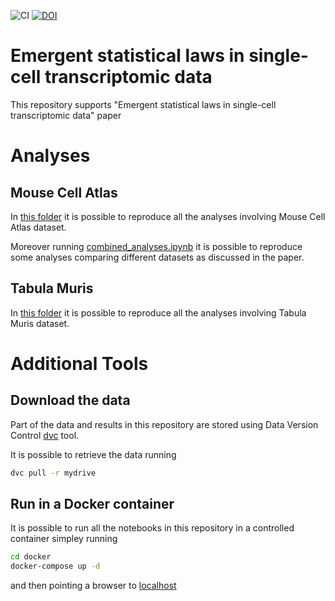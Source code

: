 ![CI](https://github.com/SilviaLazzardi/The_single_cell_transcriptome_as_a_component_system/workflows/CI/badge.svg) [![DOI](https://zenodo.org/badge/DOI/10.TBA/TBA.svg)](https://doi.org/TBA)

# Emergent statistical laws in single-cell transcriptomic data

This repository supports "Emergent statistical laws in single-cell transcriptomic data" paper

# Analyses

## Mouse Cell Atlas

In [this folder](MouseCellAtlas) it is possible to reproduce all the analyses involving Mouse Cell Atlas dataset.

Moreover running [combined_analyses.ipynb](MouseCellAtlas/combined_analyses.ipynb) it is possible to reproduce some analyses comparing different datasets as discussed in the paper.

## Tabula Muris


In [this folder](TabulaMuris) it is possible to reproduce all the analyses involving Tabula Muris dataset.

# Additional Tools

## Download the data
Part of the data and results in this repository are stored using Data Version Control [dvc](https://dvc.org) tool.

It is possible to retrieve the data running
```bash
dvc pull -r mydrive
```

## Run in a Docker container
It is possible to run all the notebooks in this repository in a controlled container simpley running

```bash
cd docker
docker-compose up -d
```

and then pointing a browser to [localhost](http://localhost:8888)
